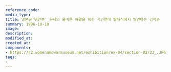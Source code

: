 ```yaml
---
reference_code:
media_type:
title: 일본군'위안부' 문제의 올바른 해결을 위한 시민연대 발대식에서 발언하는 김학순
summary: 1996-10-18
image:
description: 
modified_at:
created_at:
components:
- https://r2.womenandwarmuseum.net/exhibition/ex-04/section-02/23_.JPG
tags:
-
---
```

